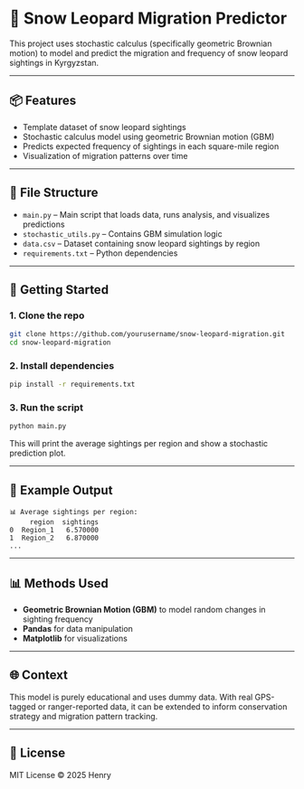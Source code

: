 # 🐾 Snow Leopard Migration Predictor

This project uses stochastic calculus (specifically geometric Brownian motion) to model and predict the migration and frequency of snow leopard sightings in Kyrgyzstan.

---

## 📦 Features

- Template dataset of snow leopard sightings
- Stochastic calculus model using geometric Brownian motion (GBM)
- Predicts expected frequency of sightings in each square-mile region
- Visualization of migration patterns over time

---

## 📁 File Structure

- `main.py` – Main script that loads data, runs analysis, and visualizes predictions
- `stochastic_utils.py` – Contains GBM simulation logic
- `data.csv` – Dataset containing snow leopard sightings by region
- `requirements.txt` – Python dependencies

---

## 🚀 Getting Started

### 1. Clone the repo

```bash
git clone https://github.com/yourusername/snow-leopard-migration.git
cd snow-leopard-migration
```

### 2. Install dependencies

```bash
pip install -r requirements.txt
```

### 3. Run the script

```bash
python main.py
```

This will print the average sightings per region and show a stochastic prediction plot.

---

## 🧪 Example Output

```
📊 Average sightings per region:
     region  sightings
0  Region_1   6.570000
1  Region_2   6.870000
...
```

---

## 📊 Methods Used

- **Geometric Brownian Motion (GBM)** to model random changes in sighting frequency
- **Pandas** for data manipulation
- **Matplotlib** for visualizations

---

## 🌐 Context

This model is purely educational and uses dummy data. With real GPS-tagged or ranger-reported data, it can be extended to inform conservation strategy and migration pattern tracking.

---

## 📄 License

MIT License © 2025 Henry
